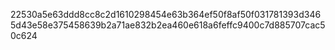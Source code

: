 22530a5e63ddd8cc8c2d1610298454e63b364ef50f8af50f031781393d3465d43e58e375458639b2a71ae832b2ea460e618a6feffc9400c7d885707cac50c624
